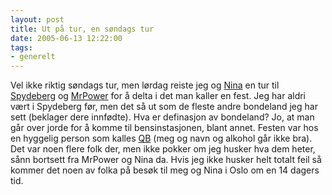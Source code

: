 ```yaml
---
layout: post
title: Ut på tur, en søndags tur
date: 2005-06-13 12:22:00
tags: 
- generelt
---
```

Vel ikke riktig søndags tur, men lørdag reiste jeg og <a href="http://nenia.slaskdot.org">Nina</a> en tur til <a href="http://www.spydeberg.kommune.no/">Spydeberg</a> og <a href="http://blog.der.se">MrPower</a> for å delta i det man kaller en fest. Jeg har aldri vært i Spydeberg før, men det så ut som de fleste andre bondeland jeg har sett (beklager dere innfødte). Hva er definasjon av bondeland? Jo, at man går over jorde for å komme til bensinstasjonen, blant annet. Festen var hos en hyggelig person som kalles <a href="http://www.vqb.biz/">QB</a> (meg og navn og alkohol går ikke bra). Det var noen flere folk der, men ikke pokker om jeg husker hva dem heter, sånn bortsett fra MrPower og Nina da. Hvis jeg ikke husker helt totalt feil så kommer det noen av folka på besøk til meg og Nina i Oslo om en 14 dagers tid.
